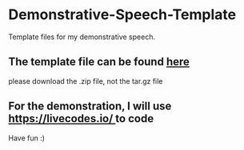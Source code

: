 # Demonstrative-Speech-Template
Template files for my demonstrative speech.

<h2> The template file can be found <a href="https://github.com/BenLeQuire/Demonstrative-Speech-Template/releases/tag/Template-Download"> here </a> </h2>
please download the .zip file, not the tar.gz file

<h2> For the demonstration, I will use <a href = "https://livecodes.io"> https://livecodes.io/ </a> to code</h2>
Have fun :)
